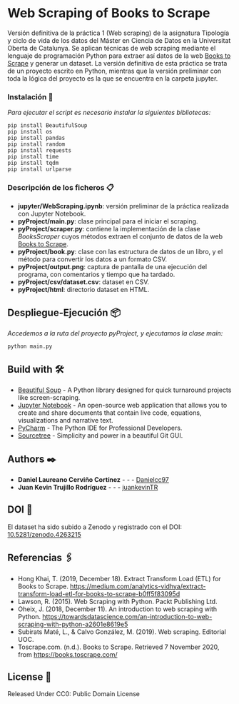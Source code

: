 # Web Scraping of Books to Scrape

Versión definitiva de la práctica 1 (Web scraping) de la asignatura Tipología y ciclo de vida de los datos del Máster en Ciencia de Datos en la Universitat Oberta de Catalunya. Se aplican técnicas de web scraping mediante el lenguaje de programación Python para extraer así datos de la web [Books to Scrape](https://books.toscrape.com) y generar un dataset. La versión definitiva de esta práctica se trata de un proyecto escrito en Python, mientras que la versión preliminar con toda la lógica del proyecto es la que se encuentra en la carpeta jupyter.

### Instalación 🔧

_Para ejecutar el script es necesario instalar la siguientes bibliotecas:_

```
pip install BeautifulSoup
pip install os
pip install pandas
pip install random
pip install requests
pip install time
pip install tqdm
pip install urlparse
```

### Descripción de los ficheros 📋

* **jupyter/WebScraping.ipynb**: versión preliminar de la práctica realizada con Jupyter Notebook.
* **pyProject/main.py**: clase principal para el iniciar el scraping.
* **pyProject/scraper.py**: contiene la implementación de la clase _BooksScraper_ cuyos métodos extraen el conjunto de datos de la web [Books to Scrape](https://books.toscrape.com).
* **pyProject/book.py**: clase con las estructura de datos de un libro, y el método para convertir los datos a un formato CSV.
* **pyProject/output.png**: captura de pantalla de una ejecución del programa, con comentarios y tiempo que ha tardado.
* **pyProject/csv/dataset.csv**: dataset en CSV.
* **pyProject/html**: directorio dataset en HTML.

## Despliegue-Ejecución 📦

_Accedemos a la ruta del proyecto pyProject, y ejecutamos la clase main:_
```
python main.py
```

## Build with 🛠️

* [Beautiful Soup](https://www.crummy.com/software/BeautifulSoup) - A Python library designed for quick turnaround projects like screen-scraping.
* [Jupyter Notebook](https://jupyter.org) - An open-source web application that allows you to create and share documents that contain live code, equations, visualizations and narrative text.
* [PyCharm](https://www.jetbrains.com/pycharm) - The Python IDE for Professional Developers.
* [Sourcetree](https://www.sourcetreeapp.com) - Simplicity and power in a beautiful Git GUI.

## Authors ✒️

* **Daniel Laureano Cerviño Cortínez** - *-* - [Danielcc97](https://github.com/Danielcc97)
* **Juan Kevin Trujillo Rodríguez** - *-* - [juankevinTR](https://juankevintrujillo.com)

## DOI 📖

El dataset ha sido subido a Zenodo y registrado con el DOI: [10.5281/zenodo.4263215](https://doi.org/10.5281/ZENODO.4263215)

## Referencias 🖇️

* Hong Khai, T. (2019, December 18). Extract Transform Load (ETL) for Books to Scrape. https://medium.com/analytics-vidhya/extract-transform-load-etl-for-books-to-scrape-b0ff5f83095d
* Lawson, R. (2015). Web Scraping with Python. Packt Publishing Ltd.
* Oheix, J. (2018, December 11). An introduction to web scraping with Python. https://towardsdatascience.com/an-introduction-to-web-scraping-with-python-a2601e8619e5 
* Subirats Maté, L., & Calvo González, M. (2019). Web scraping. Editorial UOC.
* Toscrape.com. (n.d.). Books to Scrape. Retrieved 7 November 2020, from https://books.toscrape.com/

## License 📄

Released Under CC0: Public Domain License



